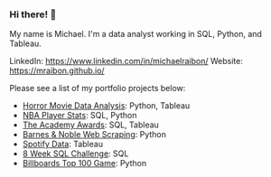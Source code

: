 ### Hi there! 👋

My name is Michael. I'm a data analyst working in SQL, Python, and Tableau.

LinkedIn: https://www.linkedin.com/in/michaelraibon/
Website: https://mraibon.github.io/

Please see a list of my portfolio projects below:

* [Horror Movie Data Analysis](https://github.com/mraibon/Horror-Movies): Python, Tableau
* [NBA Player Stats](https://github.com/mraibon/NBAPlayerAnalysis): SQL, Python
* [The Academy Awards](https://github.com/mraibon/AcademyAwards): SQL, Tableau
* [Barnes & Noble Web Scraping](https://github.com/mraibon/Barnes-Noble-Dune): Python
* [Spotify Data](https://github.com/mraibon/SpotifyStreamingData): Tableau
* [8 Week SQL Challenge](https://github.com/mraibon/8-Week-SQL-Challenge): SQL
* [Billboards Top 100 Game](https://github.com/mraibon/Billboard-Top-100-Game): Python

<!--
**mraibon/mraibon** is a ✨ _special_ ✨ repository because its `README.md` (this file) appears on your GitHub profile.

Here are some ideas to get you started:

- 🔭 I’m currently working on ...
- 🌱 I’m currently learning ...
- 👯 I’m looking to collaborate on ...
- 🤔 I’m looking for help with ...
- 💬 Ask me about ...
- 📫 How to reach me: ...
- 😄 Pronouns: ...
- ⚡ Fun fact: ...
-->
